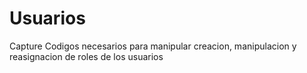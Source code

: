 # Usuarios
Capture Codigos necesarios para manipular creacion, manipulacion y reasignacion de roles de los usuarios 
